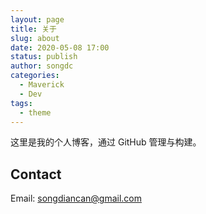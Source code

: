 ```yaml
---
layout: page
title: 关于
slug: about
date: 2020-05-08 17:00
status: publish
author: songdc
categories: 
  - Maverick
  - Dev
tags: 
  - theme
---
```


这里是我的个人博客，通过 GitHub 管理与构建。


## Contact

Email: songdiancan@gmail.com
